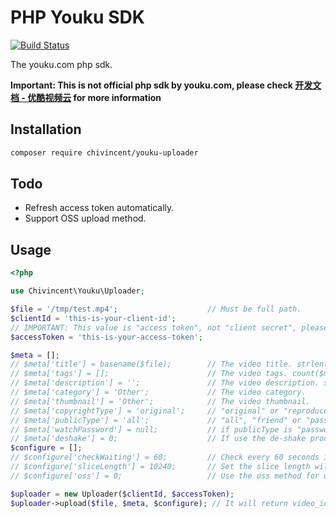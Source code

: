 # PHP Youku SDK

[![Build Status](https://travis-ci.com/ChiVincent/youku-uploader.svg?branch=master)](https://travis-ci.com/ChiVincent/youku-uploader)

The youku.com php sdk.

**Important: This is not official php sdk by youku.com, please check [开发文档 - 优酷视频云](https://cloud.youku.com/docs) for more information**

## Installation

```bash
composer require chivincent/youku-uploader
```

## Todo

- Refresh access token automatically.
- Support OSS upload method.

## Usage

```php
<?php

use Chivincent\Youku\Uploader;

$file = '/tmp/test.mp4';                    // Must be full path.
$clientId = 'this-is-your-client-id';
// IMPORTANT: This value is "access token", not "client secret", please generated it at http://cloud.youku.com/tools#token
$accessToken = 'this-is-your-access-token'; 

$meta = [];
// $meta['title'] = basename($file);        // The video title. strlen($title) should between 2 and 50.
// $meta['tags'] = [];                      // The video tags. count($meta['tags']) should <= 10, and each tag strlen($tag) should >= 2 and <= 12
// $meta['description'] = '';               // The video description. strlen($description) should < 2000
// $meta['category'] = 'Other';             // The video category.
// $meta['thumbnail'] = 'Other';            // The video thumbnail.
// $meta['copyrightType'] = 'original';     // "original" or "reproduced"
// $meta['publicType'] = 'all';             // "all", "friend" or "password"
// $meta['watchPassword'] = null;           // if publicType is "password, this is required.
// $meta['deshake'] = 0;                    // If use the de-shake process, it is 1.  
$configure = [];
// $configure['checkWaiting'] = 60;         // Check every 60 seconds if it can be committed.
// $configure['sliceLength'] = 10240;       // Set the slice length will be upload each progress, default 10MB, max 10MB.
// $configure['oss'] = 0;                   // Use the oss method for uploading.

$uploader = new Uploader($clientId, $accessToken);
$uploader->upload($file, $meta, $configure); // It will return video_id for youku.
```